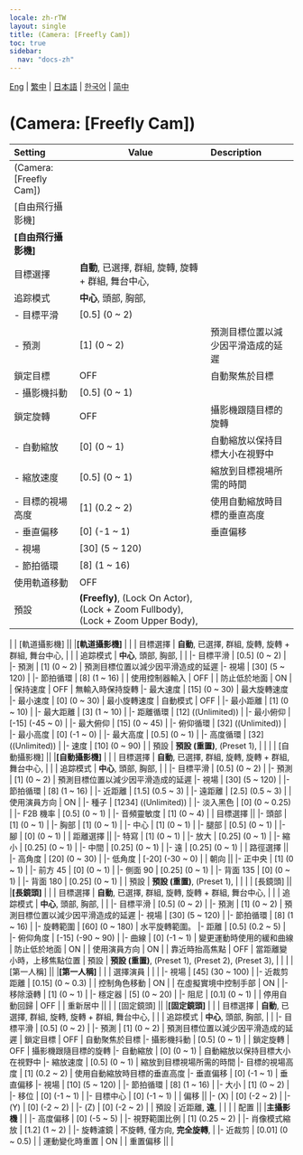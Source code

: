 ```yaml
---
locale: zh-rTW
layout: single
title: (Camera: [Freefly Cam])
toc: true
sidebar:
  nav: "docs-zh"
---
```

[Eng](/dancexr/menu/2025.4/scene/motion_select) | [繁中](/tw/dancexr/menu/2025.4/scene/motion_select) | [日本語](/jp/dancexr/menu/2025.4/scene/motion_select) | [한국어](/kr/dancexr/menu/2025.4/scene/motion_select) | [简中](/zh/dancexr/menu/2025.4/scene/motion_select)

# (Camera: [Freefly Cam])



| Setting | Value | Description |
| :--- | --- | :--- |
| (Camera: [Freefly Cam]) || 
| [自由飛行攝影機] || 
|**[自由飛行攝影機]** | | 
| 目標選擇 | **自動**, 已選擇, 群組, 旋轉, 旋轉 + 群組, 舞台中心,  |  |
| 追踪模式 | **中心**, 頭部, 胸部,  |  |
|- 目標平滑 | [0.5] (0 ~ 2) | 
|- 預測 | [1] (0 ~ 2) | 預測目標位置以減少因平滑造成的延遲
| 鎖定目標 | OFF | 自動聚焦於目標
|- 攝影機抖動 | [0.5] (0 ~ 1) | 
| 鎖定旋轉 | OFF | 攝影機跟隨目標的旋轉
|- 自動縮放 | [0] (0 ~ 1) | 自動縮放以保持目標大小在視野中
|- 縮放速度 | [0.5] (0 ~ 1) | 縮放到目標視場所需的時間
|- 目標的視場高度 | [1] (0.2 ~ 2) | 使用自動縮放時目標的垂直高度
|- 垂直偏移 | [0] (-1 ~ 1) | 垂直偏移
|- 視場 | [30] (5 ~ 120) | 
|- 節拍循環 | [8] (1 ~ 16) | 
| 使用軌道移動 | OFF | 
| 預設 | **(Freefly)**, (Lock On Actor), (Lock + Zoom Fullbody), (Lock + Zoom Upper Body),  |  |
|
| [軌道攝影機] || 
|**[軌道攝影機]** | | 
| 目標選擇 | **自動**, 已選擇, 群組, 旋轉, 旋轉 + 群組, 舞台中心,  |  |
| 追踪模式 | **中心**, 頭部, 胸部,  |  |
|- 目標平滑 | [0.5] (0 ~ 2) | 
|- 預測 | [1] (0 ~ 2) | 預測目標位置以減少因平滑造成的延遲
|- 視場 | [30] (5 ~ 120) | 
|- 節拍循環 | [8] (1 ~ 16) | 
| 使用控制器輸入 | OFF | 
| 防止低於地面 | ON | 
| 保持速度 | OFF | 無輸入時保持旋轉
|- 最大速度 | [15] (0 ~ 30) | 最大旋轉速度
|- 最小速度 | [0] (0 ~ 30) | 最小旋轉速度
| 自動模式 | OFF | 
|- 最小距離 | [1] (0 ~ 10) | 
|- 最大距離 | [3] (1 ~ 10) | 
|- 距離循環 | [12] ((Unlimited)) | 
|- 最小俯仰 | [-15] (-45 ~ 0) | 
|- 最大俯仰 | [15] (0 ~ 45) | 
|- 俯仰循環 | [32] ((Unlimited)) | 
|- 最小高度 | [0] (-1 ~ 0) | 
|- 最大高度 | [0.5] (0 ~ 1) | 
|- 高度循環 | [32] ((Unlimited)) | 
|- 速度 | [10] (0 ~ 90) | 
| 預設 | **預設 (重置)**, (Preset 1),  |  |
|
| [自動攝影機] || 
|**[自動攝影機]** | | 
| 目標選擇 | **自動**, 已選擇, 群組, 旋轉, 旋轉 + 群組, 舞台中心,  |  |
| 追踪模式 | **中心**, 頭部, 胸部,  |  |
|- 目標平滑 | [0.5] (0 ~ 2) | 
|- 預測 | [1] (0 ~ 2) | 預測目標位置以減少因平滑造成的延遲
|- 視場 | [30] (5 ~ 120) | 
|- 節拍循環 | [8] (1 ~ 16) | 
|- 近距離 | [1.5] (0.5 ~ 3) | 
|- 遠距離 | [2.5] (0.5 ~ 3) | 
| 使用演員方向 | ON | 
|- 種子 | [1234] ((Unlimited)) | 
|- 淡入黑色 | [0] (0 ~ 0.25) | 
|- F2B 機率 | [0.5] (0 ~ 1) | 
|- 音頻靈敏度 | [1] (0 ~ 4) | 
| 目標選擇 || 
|- 頭部 | [1] (0 ~ 1) | 
|- 胸部 | [1] (0 ~ 1) | 
|- 中心 | [1] (0 ~ 1) | 
|- 腿部 | [0.5] (0 ~ 1) | 
|- 腳 | [0] (0 ~ 1) | 
| 距離選擇 || 
|- 特寫 | [1] (0 ~ 1) | 
|- 放大 | [0.25] (0 ~ 1) | 
|- 縮小 | [0.25] (0 ~ 1) | 
|- 中間 | [0.25] (0 ~ 1) | 
|- 遠 | [0.25] (0 ~ 1) | 
| 路徑選擇 || 
|- 高角度 | [20] (0 ~ 30) | 
|- 低角度 | [-20] (-30 ~ 0) | 
| 朝向 || 
|- 正中央 | [1] (0 ~ 1) | 
|- 前方 45 | [0] (0 ~ 1) | 
|- 側面 90 | [0.25] (0 ~ 1) | 
|- 背面 135 | [0] (0 ~ 1) | 
|- 背面 180 | [0.25] (0 ~ 1) | 
| 預設 | **預設 (重置)**, (Preset 1),  |  |
|
| [長鏡頭] || 
|**[長鏡頭]** | | 
| 目標選擇 | **自動**, 已選擇, 群組, 旋轉, 旋轉 + 群組, 舞台中心,  |  |
| 追踪模式 | **中心**, 頭部, 胸部,  |  |
|- 目標平滑 | [0.5] (0 ~ 2) | 
|- 預測 | [1] (0 ~ 2) | 預測目標位置以減少因平滑造成的延遲
|- 視場 | [30] (5 ~ 120) | 
|- 節拍循環 | [8] (1 ~ 16) | 
|- 旋轉範圍 | [60] (0 ~ 180) | 水平旋轉範圍。
|- 距離 | [0.5] (0.2 ~ 5) | 
|- 俯仰角度 | [-15] (-90 ~ 90) | 
|- 曲線 | [0] (-1 ~ 1) | 變更運動時使用的緩和曲線
| 防止低於地面 | ON | 
| 使用演員方向 | ON | 
| 靠近時抬高焦點 | OFF | 當距離變小時，上移焦點位置
| 預設 | **預設 (重置)**, (Preset 1), (Preset 2), (Preset 3),  |  |
|
| [第一人稱] || 
|**[第一人稱]** | | 
| 選擇演員 |  |  |
|- 視場 | [45] (30 ~ 100) | 
|- 近裁剪距離 | [0.15] (0 ~ 0.3) | 
| 控制角色移動 | ON | 
| 在虛擬實境中控制手部 | ON | 
|- 移除滾轉 | [1] (0 ~ 1) | 
|- 穩定器 | [5] (0 ~ 20) | 
|- 阻尼 | [0.1] (0 ~ 1) | 
| 停用自動回歸 | OFF | 
| 重新居中 || 
|
| [固定鏡頭] || 
|**[固定鏡頭]** | | 
| 目標選擇 | **自動**, 已選擇, 群組, 旋轉, 旋轉 + 群組, 舞台中心,  |  |
| 追踪模式 | **中心**, 頭部, 胸部,  |  |
|- 目標平滑 | [0.5] (0 ~ 2) | 
|- 預測 | [1] (0 ~ 2) | 預測目標位置以減少因平滑造成的延遲
| 鎖定目標 | OFF | 自動聚焦於目標
|- 攝影機抖動 | [0.5] (0 ~ 1) | 
| 鎖定旋轉 | OFF | 攝影機跟隨目標的旋轉
|- 自動縮放 | [0] (0 ~ 1) | 自動縮放以保持目標大小在視野中
|- 縮放速度 | [0.5] (0 ~ 1) | 縮放到目標視場所需的時間
|- 目標的視場高度 | [1] (0.2 ~ 2) | 使用自動縮放時目標的垂直高度
|- 垂直偏移 | [0] (-1 ~ 1) | 垂直偏移
|- 視場 | [10] (5 ~ 120) | 
|- 節拍循環 | [8] (1 ~ 16) | 
|- 大小 | [1] (0 ~ 2) | 
|- 移位 | [0] (-1 ~ 1) | 
|- 目標中心 | [0] (-1 ~ 1) | 
| 偏移 || 
|- (X) | [0] (-2 ~ 2) | 
|- (Y) | [0] (-2 ~ 2) | 
|- (Z) | [0] (-2 ~ 2) | 
| 預設 | 近距離, **遠**,  |  |
|
| 配置 || 
|**主攝影機** | | 
|- 高度偏移 | [0] (-5 ~ 5) | 
|- 視野範圍比例 | [1] (0.25 ~ 2) | 
|- 肖像模式縮放 | [1.2] (1 ~ 2) | 
|- 旋轉濾鏡 | 不旋轉, 僅方向, **完全旋轉**,  | 
|- 近裁剪 | [0.01] (0 ~ 0.5) | 
| 運動變化時重置 | ON | 
| 重置偏移 || 
|
